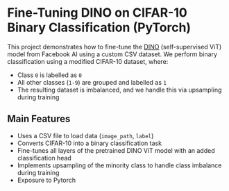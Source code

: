 # Fine-Tuning DINO on CIFAR-10 Binary Classification (PyTorch)

This project demonstrates how to fine-tune the [DINO](https://github.com/facebookresearch/dino) (self-supervised ViT) model from Facebook AI using a custom CSV dataset. We perform binary classification using a modified CIFAR-10 dataset, where:

- Class `0` is labelled as `0`
- All other classes (`1-9`) are grouped and labelled as `1`
- The resulting dataset is imbalanced, and we handle this via upsampling during training

## Main Features

- Uses a CSV file to load data (`image_path`, `label`)
- Converts CIFAR-10 into a binary classification task
- Fine-tunes all layers of the pretrained DINO ViT model with an added classification head
- Implements upsampling of the minority class to handle class imbalance during training
- Exposure to Pytorch 


